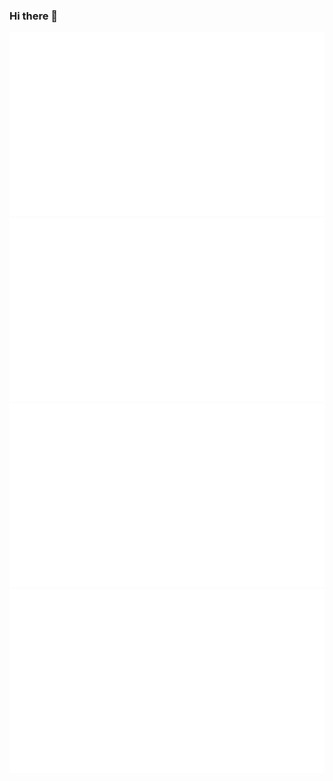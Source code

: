 ### Hi there 👋
![](https://raw.githubusercontent.com/chiukurt/-jstrieb-github-stats-/master/generated/overview.svg#gh-dark-mode-only)
![](https://raw.githubusercontent.com/chiukurt/-jstrieb-github-stats-/master/generated/overview.svg#gh-light-mode-only)
![](https://raw.githubusercontent.com/chiukurt/-jstrieb-github-stats-/master/generated/languages.svg#gh-dark-mode-only)
![](https://raw.githubusercontent.com/chiukurt/-jstrieb-github-stats-/master/generated/languages.svg#gh-light-mode-only)
<!--
**chiukurt/chiukurt** is a ✨ _special_ ✨ repository because its `README.md` (this file) appears on your GitHub profile.

Here are some ideas to get you started:

- 🔭 I’m currently working on ...
- 🌱 I’m currently learning ...
- 👯 I’m looking to collaborate on ...
- 🤔 I’m looking for help with ...
- 💬 Ask me about ...
- 📫 How to reach me: ...
- 😄 Pronouns: ...
- ⚡ Fun fact: ...
-->
